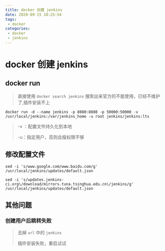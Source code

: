 ```yaml
---
title: docker 创建 jenkins
date: 2020-09-15 10:25:54
tags: 
 - docker
categories: 
 - docker
 - jenkins
---
```

# docker 创建 jenkins

## docker run

> 直接使用 `docker search jenkins` 搜索出来官方的不能使用，已经不维护了,插件安装不上

```
docker run -d --name jenkins -p 8080:8080 -p 50000:50000 -v /usr/local/jenkins:/var/jenkins_home -u root jenkins/jenkins:lts
```

> -v ：配置文件持久化到本地
>
> -u：指定用户，否则会报权限不够

## 修改配置文件

```shell
sed -i 's/www.google.com/www.baidu.com/g' /usr/local/jenkins/updates/default.json

sed -i 's/updates.jenkins-ci.org\/download/mirrors.tuna.tsinghua.edu.cn\/jenkins/g' /usr/local/jenkins/updates/default.json
```

## 其他问题

### 创建用户后跳转失败

> 去掉 `url` 中的 `jenkins`
>
> 插件安装失败，重启试试
